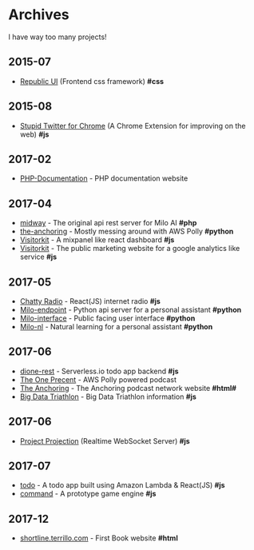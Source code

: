# Archives
I have way too many projects!

## 2015-07
- [Republic UI](2017-04/Republic-UI/source) (Frontend css framework) **#css**

## 2015-08
- [Stupid Twitter for Chrome](2017-04/Stupid-Twitter-Chrome/source) (A Chrome Extension for improving on the web) **#js**

## 2017-02
- [PHP-Documentation](2017-02/PHP-Documentation/source) - PHP documentation website

## 2017-04
- [midway](2017-04/midway/source) - The original api rest server for Milo AI **#php**
- [the-anchoring](2017-04/the-anchoring/source) - Mostly messing around with AWS Polly **#python**
- [Visitorkit](2017-04/visitorkit/source) - A mixpanel like react dashboard **#js**
- [Visitorkit](2017-04/visitorkit-marketing/source) - The public marketing website for a google analytics like service **#js**

## 2017-05
- [Chatty Radio](2017-05/chattyradio/source) - React(JS) internet radio **#js**
- [Milo-endpoint](2017-05/milo-endpoints/source) - Python api server for a personal assistant **#python**
- [Milo-interface](2017-05/milo-interface/source) - Public facing user interface **#python**
- [Milo-nl](2017-05/milo-nl/source) - Natural learning for a personal assistant **#python**

## 2017-06
- [dione-rest](2017-06/dione-rest/source) - Serverless.io todo app backend **#js**
- [The One Precent](2017-06/TheOnePrecent/source) - AWS Polly powered podcast
- [The Anchoring](2017-06/TheAnchoringDotCom/source) - The Anchoring podcast network website **#html#**
- [Big Data Triathlon](2017-06/BigDataTriathlon/source) -  Big Data Triathlon information **#js**

## 2017-06
- [Project Projection](2017-06/project-projection/source) (Realtime WebSocket Server) **#js**

## 2017-07
- [todo](2017-07/todo/source) - A todo app built using Amazon Lambda & React(JS) **#js**
- [command](2017-07/command/source) - A prototype game engine **#js**

## 2017-12
- [shortline.terrillo.com](2017-12/shortline-dot-terrillo-dot-com/source) - First Book website **#html**
